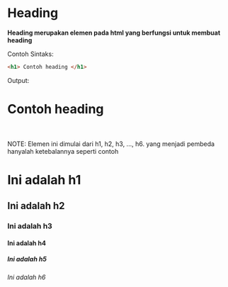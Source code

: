 # Heading
**Heading merupakan elemen pada html yang berfungsi untuk membuat heading**


Contoh Sintaks:
<br/>
```html
<h1> Contoh heading </h1>
```

Output:
<h1>Contoh heading</h1>

<br/>
<br/>
NOTE: Elemen ini dimulai dari h1, h2, h3, ..., h6. yang menjadi pembeda hanyalah ketebalannya seperti contoh

<h1>Ini adalah h1</h1>
<h2>Ini adalah h2</h2>
<h3>Ini adalah h3</h3>
<h4>Ini adalah h4</h4>
<h5>Ini adalah h5</h5>
<h6>Ini adalah h6</h6>
